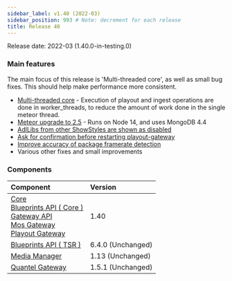 ```yaml
---
sidebar_label: v1.40 (2022-03)
sidebar_position: 993 # Note: decrement for each release
title: Release 40
---
```


Release date: 2022-03 \(1.40.0-in-testing.0\)

### Main features

The main focus of this release is 'Multi-threaded core', as well as small bug fixes. This should help make performance more consistent.

- [Multi-threaded core](https://github.com/nrkno/sofie-core/pull/637) - Execution of playout and ingest operations are done in worker_threads, to reduce the amount of work done in the single meteor thread.
- [Meteor upgrade to 2.5](https://github.com/nrkno/sofie-core/pull/664) - Runs on Node 14, and uses MongoDB 4.4
- [AdlLibs from other ShowStyles are shown as disabled](https://github.com/nrkno/sofie-core/pull/665)
- [Ask for confirmation before restarting playout-gateway](https://github.com/nrkno/sofie-core/pull/666)
- [Improve accuracy of package framerate detection](https://github.com/nrkno/sofie-core/pull/653)
- Various other fixes and small improvements

### Components

| Component                                                                                                                                                                                                                                                                                                                                                        | Version           |
| :--------------------------------------------------------------------------------------------------------------------------------------------------------------------------------------------------------------------------------------------------------------------------------------------------------------------------------------------------------------- | :---------------- |
| [Core](https://github.com/nrkno/sofie-core) <br/> [Blueprints API ( Core )](https://www.npmjs.com/package/@sofie-automation/blueprints-integration)<br/>[Gateway API](https://www.npmjs.com/package/@sofie-automation/server-core-integration)<br/>[Mos Gateway](https://github.com/nrkno/sofie-core)<br/>[Playout Gateway](https://github.com/nrkno/sofie-core) | 1.40              |
| [Blueprints API ( TSR )](https://www.npmjs.com/package/timeline-state-resolver)                                                                                                                                                                                                                                                                                  | 6.4.0 (Unchanged) |
| [Media Manager](https://github.com/nrkno/sofie-media-management)                                                                                                                                                                                                                                                                                                 | 1.13 (Unchanged)  |
| [Quantel Gateway](https://github.com/nrkno/sofie-quantel-gateway)                                                                                                                                                                                                                                                                                                | 1.5.1 (Unchanged) |
